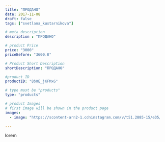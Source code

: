 ```yaml
---
title: "ПРОДАНО"
date: 2017-11-08
draft: false
tags: ["svetlana_kustarnikova"]

# meta description
description : "ПРОДАНО"

# product Price
price: "3000"
priceBefore: "3600.0"

# Product Short Description
shortDescription: "ПРОДАНО"

#product ID
productID: "BbOE_jKFMxG"

# type must be "products"
type: "products"

# product Images
# first image will be shown in the product page
images:
  - image: "https://scontent-arn2-1.cdninstagram.com/v/t51.2885-15/e35/23416523_1942034932704241_3134406719610814464_n.jpg?se=7&tp=1&_nc_ht=scontent-arn2-1.cdninstagram.com&_nc_cat=101&_nc_ohc=eAEGAaSktT4AX-DhkIV&ccb=7-4&oh=c4faaf989ede6afdde6e0e42d67f4ab4&oe=60826895&ig_cache_key=MTY0MzI3Mjg3MzI5OTk4NzUyNg%3D%3D.2-ccb7-4"

---
```

lorem
